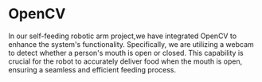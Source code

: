 # OpenCV
In our self-feeding robotic arm project,we have integrated OpenCV to enhance the system's functionality. Specifically, we are utilizing a webcam to detect whether a person's mouth is open or closed. This capability is crucial for the robot to accurately deliver food when the mouth is open, ensuring a seamless and efficient feeding process.
